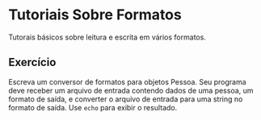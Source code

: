 # Tutoriais Sobre Formatos

Tutorais básicos sobre leitura e escrita em vários formatos.

## Exercício
Escreva um conversor de formatos para objetos Pessoa.
Seu programa deve receber um arquivo de entrada contendo dados de uma pessoa, um
formato de saída, e converter o arquivo de entrada para uma string no formato de
saída.
Use `echo` para exibir o resultado.
